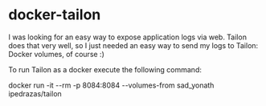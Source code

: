 docker-tailon
=============

I was looking for an easy way to expose application logs via web. Tailon does that very well, so I just needed an easy way to send my logs to Tailon: Docker volumes, of course :)

To run Tailon as a docker execute the following command:

  docker run -it --rm -p 8084:8084 --volumes-from sad_yonath ipedrazas/tailon
  

